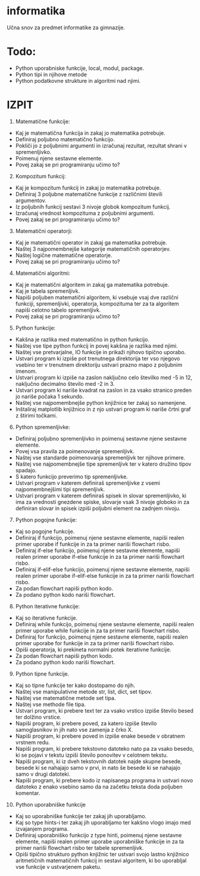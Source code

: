 # informatika
Učna snov za predmet informatike za gimnazije.

# Todo:

* Python uporabniske funkcije, local, modul, package.
* Python tipi in njihove metode
* Python podatkovne strukture in algoritmi nad njimi.

# IZPIT

1. Matematične funkcije:
  * Kaj je matematična funkcija in zakaj jo matematika potrebuje.
  * Definiraj poljubno matematično funkcijo.
  * Pokliči jo z poljubnimi argumenti in izračunaj rezultat, rezultat shrani v spremenljivko.
  * Poimenuj njene sestavne elemente.
  * Povej zakaj se pri programiranju učimo to?
2. Kompozitum funkcij:
  * Kaj je kompozitum funkcij in zakaj jo matematika potrebuje.
  * Definiraj 3 poljubne matematične funkcije z različnimi števili argumentov.
  * Iz poljubnih funkcij sestavi 3 nivoje globok kompozitum funkcij.
  * Izračunaj vrednost kompozituma z poljubnimi argumenti.
  * Povej zakaj se pri programiranju učimo to?
3. Matematični operatorji:
  * Kaj je matematični operator in zakaj ga matematika potrebuje.
  * Naštej 3 najpomembnejše kategorije matematičnih operatorjev.
  * Naštej logične matematične operatorje.
  * Povej zakaj se pri programiranju učimo to?
4. Matematični algoritmi:
  * Kaj je matematični algoritem in zakaj ga matematika potrebuje.
  * Kaj je tabela spremenljivk.
  * Napiši poljuben matematični algoritem, ki vsebuje vsaj dve različni funkciji, spremenljivki, operatorja, kompozituma ter za ta algoritem napiši celotno tabelo spremenljivk.
  * Povej zakaj se pri programiranju učimo to?
5. Python funkcije:
  * Kakšna je razlika med matematično in python funkcijo.
  * Naštej vse tipe python funkcij in povej kakšna je razlika med njimi.
  * Naštej vse pretvarjalne, IO funkcije in prikaži njihovo tipično uporabo.
  * Ustvari program ki izpiše pot trenutnega direktorija ter vso njegovo vsebino ter v trenutnem direktoriju ustvari prazno mapo z poljubnim imenom.
  * Ustvari program ki izpiše na zaslon naključno celo številko med -5 in 12, naključno decimalno število med -2 in 3.
  * Ustvari program ki nariše kvadrat na zaslon in za vsako stranico preden jo nariše počaka 1 sekundo.
  * Naštej vse najpomembnejše python knjižnice ter zakaj so namenjene.
  * Inštaliraj matplotlib knjižnico in z njo ustvari program ki nariše črtni graf z štirimi točkami.
6. Python spremenljivke:
  * Definiraj poljubno spremenljivko in poimenuj sestavne njene sestavne elemente.
  * Povej vsa pravila za poimenovanje spremenljivk.
  * Naštej vse standarde poimenovanja spremenljivk ter njihove primere.
  * Naštej vse najpomembnejše tipe spremenljivk ter v katero družino tipov spadajo.
  * S katero funkcijo preverimo tip spremenljivke.
  * Ustvari program v katerem definiraš spremenljivke z vsemi najpomembnejšimi tipi spremenljivk.
  * Ustvari program v katerem definiraš spisek in slovar spremenljivko, ki ima za vrednosti gnezdene spiske, slovarje vsak 3 nivoje globoko in za definiran slovar in spisek izpiši poljubni element na zadnjem nivoju.
7. Python pogojne funkcije:
  * Kaj so pogojne funkcije.
  * Definiraj if funkcijo, poimenuj njene sestavne elemente, napiši realen primer uporabe if funkcije in za ta primer nariši flowchart risbo.
  * Definiraj if-else funkcijo, poimenuj njene sestavne elemente, napiši realen primer uporabe if-else funkcije in za ta primer nariši flowchart risbo.
  * Definiraj if-elif-else funkcijo, poimenuj njene sestavne elemente, napiši realen primer uporabe if-elif-else funkcije in za ta primer nariši flowchart risbo.
  * Za podan flowchart napiši python kodo.
  * Za podano python kodo nariši flowchart.
8. Python iterativne funkcije:
  * Kaj so iterativne funkcije.
  * Definiraj while funkcijo, poimenuj njene sestavne elemente, napiši realen primer uporabe while funkcije in za ta primer nariši flowchart risbo.
  * Definiraj for funkcijo, poimenuj njene sestavne elemente, napiši realen primer uporabe for funkcije in za ta primer nariši flowchart risbo.
  * Opiši operatorja, ki prekineta normalni potek iterativne funkcije.
  * Za podan flowchart napiši python kodo.
  * Za podano python kodo nariši flowchart.
9. Python tipne funkcije.
  * Kaj so tipne funkcije ter kako dostopamo do njih.
  * Naštej vse manipulativne metode str, list, dict, set tipov.
  * Naštej vse matematične metode set tipa.
  * Naštej vse methode file tipa.
  * Ustvari program, ki prebere text ter za vsako vrstico izpiše število besed ter dolžino vrstice.
  * Napiši program, ki prebere poved, za katero izpiše število samoglasnikov in jih nato vse zamenja z črko X.
  * Napiši program, ki prebere poved in izpiše enake besede v obratnem vrstnem redu.
  * Napiši program, ki prebere tekstovno datoteko nato pa za vsako besedo, ki se pojavi v tekstu izpiši število ponovitev v celotnem tekstu.
  * Napiši program, ki iz dveh tekstovnih datotek najde skupne besede, besede ki se nahajajo samo v prvi, in nato še besede ki se nahajajo samo v drugi datoteki.
  * Napiši program, ki prebere kodo iz napisanega programa in ustvari novo datoteko z enako vsebino samo da na začetku teksta doda poljuben komentar.
10. Python uporabniške funkcije
  * Kaj so uporabniške funkcije ter zakaj jih uporabljamo.
  * Kaj so type hints-i ter zakaj jih uporabljamo ter kakšno vlogo imajo med izvajanjem programa.
  * Definiraj uporabniško funkcijo z type hinti, poimenuj njene sestavne elemente, napiši realen primer uporabe uporabniške funkcije in za ta primer nariši flowchart risbo ter tabele spremenljivk.
  * Opiši tipično strukturo python knjižnic ter ustvari svojo lastno knjižnico aritmetičnih matematičnih funkcij in sestavi algoritem, ki bo uporabljal vse funkcije v ustvarjenem paketu.

